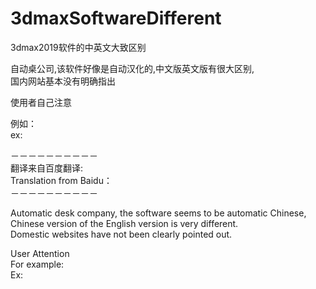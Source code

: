 # 3dmaxSoftwareDifferent
3dmax2019软件的中英文大致区别

自动桌公司,该软件好像是自动汉化的,中文版英文版有很大区别,                                                                        </br>
国内网站基本没有明确指出                                                                                                      </br>

使用者自己注意                                                                                                               </br>

例如：                                                                                                                       </br>
ex:                                                                                                                         </br>


－－－－－－－－－－                                                                                                          </br>
翻译来自百度翻译:                                                                                                             </br>
Translation from Baidu：                                                                                                     </br>
－－－－－－－－－－                                                                                                          </br>

Automatic desk company, the software seems to be automatic Chinese, Chinese version of the English version is very different.   </br>
Domestic websites have not been clearly pointed out.                                                                            </br>

User Attention                                                                                                                  </br>
For example:                                                                                                                    </br>
Ex:                                                                                                                             </br>



